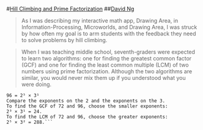 #[Hill Climbing and Prime Factorization](https://medium.com/vertical-learning/hill-climbing-and-prime-factorization-47141a8e0624#.3dvy5p338)
##[David Ng](https://medium.com/@dng_16133)

> As I was describing my interactive math app, Drawing Area, in Information-Processing, Microworlds, and Drawing Area, I was struck by how often my goal is to arm students with the feedback they need to solve problems by hill climbing. 

> When I was teaching middle school, seventh-graders were expected to learn two algorithms: one for finding the greatest common factor (GCF) and one for finding the least common multiple (LCM) of two numbers using prime factorization. Although the two algorithms are similar, you would never mix them up if you understood what you were doing.

```72 = 2³ × 3²
96 = 2⁵ × 3¹
Compare the exponents on the 2 and the exponents on the 3.
To find the GCF of 72 and 96, choose the smaller exponents:
2³ × 3¹ = 24.
To find the LCM of 72 and 96, choose the greater exponents:
2⁵ × 3² = 288.```
